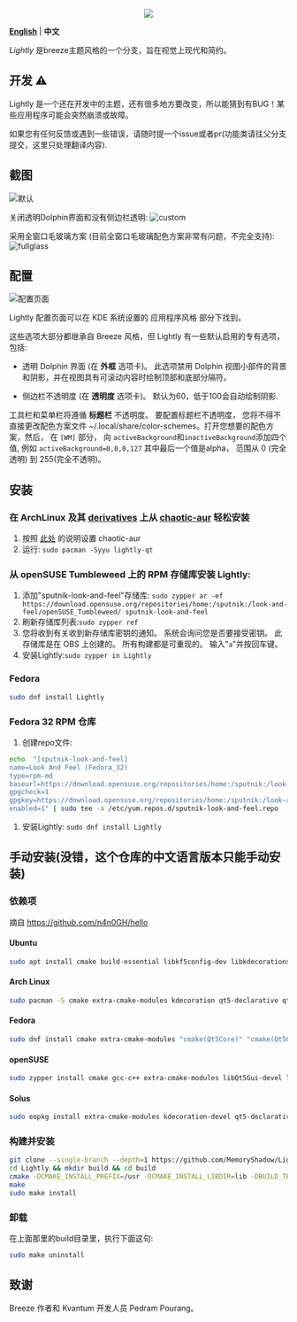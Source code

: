 <p align="center">
  <img src="logo.png"/>
</p>

**[English](README.md "Click to go")** | **中文**

*Lightly* 是breeze主题风格的一个分支，旨在视觉上现代和简约。

## 开发 ⚠️

Lightly 是一个还在开发中的主题，还有很多地方要改变，所以能猜到有BUG！某些应用程序可能会突然崩溃或故障。

如果您有任何反馈或遇到一些错误，请随时提一个issue或者pr(功能类请往父分支提交，这里只处理翻译内容).

## 截图

![默认](https://github.com/Luwx/Lightly/blob/master/Lightly-default.png)

关闭透明Dolphin界面和没有侧边栏透明:
![custom](https://github.com/Luwx/Lightly/blob/master/Lightly-custom.png)

采用全窗口毛玻璃方案 (目前全窗口毛玻璃配色方案非常有问题，不完全支持):
![fullglass](https://github.com/Luwx/Lightly/blob/master/Lightly-fullglass.png)

## 配置

![配置页面](https://github.com/Luwx/Lightly/blob/master/config.png)

Lightly 配置页面可以在 KDE 系统设置的 应用程序风格 部分下找到。

这些选项大部分都继承自 Breeze 风格，但 Lightly 有一些默认启用的专有选项，包括:

* 透明 Dolphin 界面 (在 **外框** 选项卡)。 此选项禁用 Dolphin 视图小部件的背景和阴影，并在视图具有可滚动内容时绘制顶部和底部分隔符。

* 侧边栏不透明度 (在 **透明度** 选项卡)。 默认为60，低于100会自动绘制阴影. 

工具栏和菜单栏将遵循 **标题栏** 不透明度。 要配置标题栏不透明度， 您将不得不直接更改配色方案文件 ~/.local/share/color-schemes。打开您想要的配色方案，然后， 在 `[WM]` 部分， 向 `activeBackground`和`inactiveBackground`添加四个值, 例如 `activeBackground=0,0,0,127` 其中最后一个值是alpha， 范围从 0 (完全透明) 到 255(完全不透明)。

## 安装

### 在 ArchLinux 及其 [derivatives](https://wiki.archlinux.org/title/Arch-based_distributions) 上从 [chaotic-aur](https://aur.chaotic.cx/) 轻松安装

  1. 按照 [此处](https://aur.chaotic.cx/) 的说明设置 chaotic-aur
  2. 运行: `sudo pacman -Syyu lightly-qt`

### 从 openSUSE Tumbleweed 上的 RPM 存储库安装 Lightly:

1. 添加"sputnik-look-and-feel"存储库:
`sudo zypper ar -ef https://download.opensuse.org/repositories/home:/sputnik:/look-and-feel/openSUSE_Tumbleweed/ sputnik-look-and-feel`
2. 刷新存储库列表:`sudo zypper ref`
3. 您将收到有关收到新存储库密钥的通知。 系统会询问您是否要接受密钥。 此存储库是在 OBS 上创建的。 所有构建都是可重现的。
输入"`a`"并按回车键。
4. 安装Lightly:`sudo zypper in Lightly`

### Fedora

```bash
sudo dnf install Lightly
```

### Fedora 32 RPM 仓库

1. 创建repo文件:

```bash
echo  "[sputnik-look-and-feel]
name=Look And Feel (Fedora_32)
type=rpm-md
baseurl=https://download.opensuse.org/repositories/home:/sputnik:/look-and-feel/Fedora_32/
gpgcheck=1
gpgkey=https://download.opensuse.org/repositories/home:/sputnik:/look-and-feel/Fedora_32/repodata/repomd.xml.key
enabled=1" | sudo tee -a /etc/yum.repos.d/sputnik-look-and-feel.repo
```

1. 安装Lightly:
```sudo dnf install Lightly```

## 手动安装(没错，这个仓库的中文语言版本只能手动安装)

### 依赖项

摘自 https://github.com/n4n0GH/hello

#### Ubuntu

```bash
sudo apt install cmake build-essential libkf5config-dev libkdecorations2-dev libqt5x11extras5-dev qtdeclarative5-dev extra-cmake-modules libkf5guiaddons-dev libkf5configwidgets-dev libkf5windowsystem-dev libkf5coreaddons-dev libkf5iconthemes-dev gettext qt3d5-dev
```

#### Arch Linux

```bash
sudo pacman -S cmake extra-cmake-modules kdecoration qt5-declarative qt5-x11extras
```

#### Fedora

```bash
sudo dnf install cmake extra-cmake-modules "cmake(Qt5Core)" "cmake(Qt5Gui)" "cmake(Qt5DBus)" "cmake(Qt5X11Extras)" "cmake(KF5GuiAddons)" "cmake(KF5WindowSystem)" "cmake(KF5I18n)" "cmake(KDecoration2)" "cmake(KF5CoreAddons)" "cmake(KF5ConfigWidgets)" "cmake(Qt5UiTools)" "cmake(KF5GlobalAccel)" "cmake(KF5IconThemes)" kwin-devel libepoxy-devel "cmake(KF5Init)" "cmake(KF5Crash)" "cmake(KF5KIO)" "cmake(KF5Notifications)" kf5-kpackage-devel
```

#### openSUSE

```bash
sudo zypper install cmake gcc-c++ extra-cmake-modules libQt5Gui-devel libQt5DBus-devel libqt5-qttools-devel libqt5-qtx11extras-devel libQt5OpenGL-devel libQt5Network-devel libepoxy-devel kconfig-devel kconfigwidgets-devel kcrash-devel kglobalaccel-devel ki18n-devel kio-devel kservice-devel kinit-devel knotifications-devel kwindowsystem-devel kguiaddons-devel kiconthemes-devel kpackage-devel kwin5-devel xcb-util-devel xcb-util-cursor-devel xcb-util-wm-devel xcb-util-keysyms-devel
```

#### Solus

```bash
sudo eopkg install extra-cmake-modules kdecoration-devel qt5-declarative-devel qt5-x11extras-devel qt5-base-devel kcoreaddons-devel kguiaddons-devel kconfigwidgets-devel kwindowsystem-devel ki18n-devel kiconthemes-devel kcmutils-devel libxcb-devel xcb-util-devel qt5-wayland-devel kwayland-devel wayland-devel frameworkintegration-devel
```

### 构建并安装

```bash
git clone --single-branch --depth=1 https://github.com/MemoryShadow/Lightly.zh_cn.git Lightly
cd Lightly && mkdir build && cd build
cmake -DCMAKE_INSTALL_PREFIX=/usr -DCMAKE_INSTALL_LIBDIR=lib -DBUILD_TESTING=OFF ..
make
sudo make install
```

### 卸载

在上面那里的build目录里，执行下面这句:

```bash
sudo make uninstall
```

## 致谢

Breeze 作者和 Kvantum 开发人员 Pedram Pourang。
